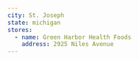 ```yaml
---
city: St. Joseph
state: michigan
stores:
  - name: Green Harbor Health Foods
    address: 2925 Niles Avenue
---
```


